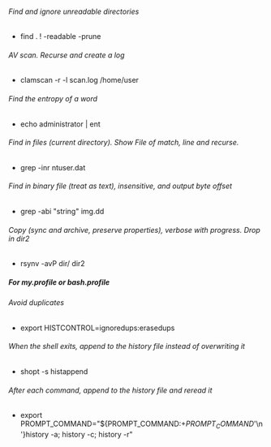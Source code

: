 ###### Find and ignore unreadable directories
* find . ! -readable -prune

###### AV scan. Recurse and create a log
* clamscan -r -l scan.log /home/user

###### Find the entropy of a word
* echo administrator | ent

###### Find in files (current directory). Show File of match, line and recurse.
* grep -inr ntuser.dat

###### Find in binary file (treat as text), insensitive, and output byte offset
* grep -abi "string" img.dd

###### Copy (sync and archive, preserve properties), verbose with progress. Drop in dir2
* rsynv -avP dir/ dir2

##### For my.profile or bash.profile
###### Avoid duplicates
* export HISTCONTROL=ignoredups:erasedups 
###### When the shell exits, append to the history file instead of overwriting it
* shopt -s histappend
###### After each command, append to the history file and reread it
* export PROMPT_COMMAND="${PROMPT_COMMAND:+$PROMPT_COMMAND$'\n'}history -a; history -c; history -r"
